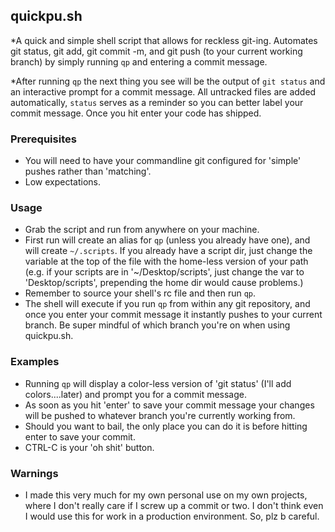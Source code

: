 ## quickpu.sh

*A quick and simple shell script that allows for reckless git-ing. Automates git status, git add, git commit -m, and git push (to your current working branch) by simply running `qp` and entering a commit message.

*After running `qp` the next thing you see will be the output of `git status` and an interactive prompt for a commit message. All untracked files are added automatically, `status` serves as a reminder so you can better label your commit message. Once you hit enter your code has shipped.

### Prerequisites

* You will need to have your commandline git configured for 'simple' pushes rather than 'matching'.
* Low expectations. 

### Usage

* Grab the script and run from anywhere on your machine.
* First run will create an alias for `qp` (unless you already have one), and will create `~/.scripts`. If you already have a script dir, just change the variable at the top of the file with the home-less version of your path (e.g. if your scripts are in '~/Desktop/scripts', just change the var to 'Desktop/scripts', prepending the home dir would cause problems.)
* Remember to source your shell's rc file and then run `qp`.
* The shell will execute if you run `qp` from within any git repository, and once you enter your commit message it instantly pushes to your current branch. Be super mindful of which branch you're on when using quickpu.sh.

### Examples

* Running `qp` will display a color-less version of 'git status' (I'll add colors....later) and prompt you for a commit message.
* As soon as you hit 'enter' to save your commit message your changes will be pushed to whatever branch you're currently working from.
* Should you want to bail, the only place you can do it is before hitting enter to save your commit. 
* CTRL-C is your 'oh shit' button.

### Warnings

* I made this very much for my own personal use on my own projects, where I don't really care if I screw up a commit or two. I don't think even I would use this for work in a production environment. So, plz b careful.
